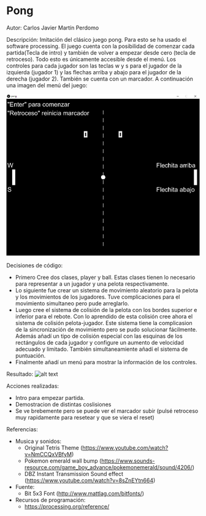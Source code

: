 # Pong

Autor: Carlos Javier Martín Perdomo

Descripción: Imitación del clásico juego pong. Para esto se ha usado el software processing. El juego cuenta con la posibilidad de comenzar cada partida(Tecla de intro) y también de volver a empezar desde cero (tecla de retroceso). Todo esto es únicamente accesible desde el menú. Los controles para cada jugador son las teclas w y s  para el jugador de la izquierda (jugador 1) y las flechas arriba y abajo para el jugador de la derecha (jugador 2). También se cuenta con un marcador. A continuación una imagen del menú del juego:

![alt text](https://github.com/CarlosJavierMartin/Pong/blob/master/image.png?raw=true)



Decisiones de código:
- Primero Cree dos clases, player y ball. Estas clases tienen lo necesario para representar a un jugador y una pelota respectivamente. 
- Lo siguiente fue crear un sistema de movimiento aleatorio para la pelota y los movimientos de los jugadores. Tuve complicaciones para el movimiento simultaneo pero pude arreglarlo.
- Luego cree el sistema de colisión de la pelota con los bordes superior e inferior para el rebote. Con lo aprendido de esta colisión cree ahora el sistema de colisión pelota-jugador. Este sistema tiene la complicasion de la sincronización de movimiento pero se pudo solucionar fácilmente. Además añadí un tipo de colisión especial con las esquinas de los rectángulos de cada jugador y configure un aumento de velocidad adecuado y limitado. También simultaneamiente añadí el sistema de puntuación.
- Finalmente añadí un menú para mostrar la información de los controles.

Resultado:
![alt text](https://github.com/CarlosJavierMartin/Pong/blob/master/pong.gif?raw=true)

Acciones realizadas:
- Intro para empezar partida.
- Demostracion de distintas coslisiones
- Se ve brebemente pero se puede ver el marcador subir (pulsé retroceso muy rapidamente para resetear y que se viera el reset)

Referencias:
- Musica y sonidos:
  - Original Tetris Theme (https://www.youtube.com/watch?v=NmCCQxVBfyM)
  - Pokemon emerald wall bump (https://www.sounds-resource.com/game_boy_advance/pokemonemerald/sound/4206/)
  - DBZ Instant Transmission Sound effect (https://www.youtube.com/watch?v=8sZnEYtn664)
- Fuente:
  - Bit 5x3 Font (http://www.mattlag.com/bitfonts/)
- Recursos de programación:
  - https://processing.org/reference/
